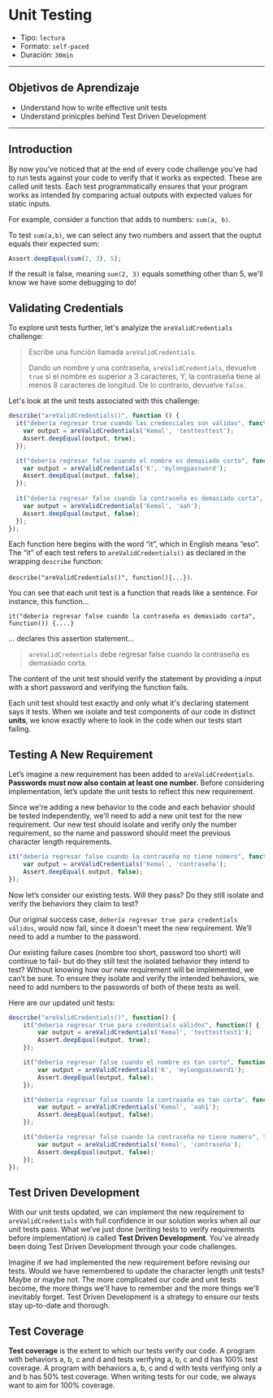 # Unit Testing

- Tipo: `lectura`
- Formato: `self-paced`
- Duración: `30min`

***

## Objetivos de Aprendizaje

- Understand how to write effective unit tests
- Understand prinicples behind Test Driven Development

***

## Introduction

By now you’ve noticed that at the end of every code challenge you’ve had to run tests against your code to verify that it works as expected. These are called unit tests. Each test programmatically ensures that your program works as intended by comparing actual outputs with expected values for static inputs.

For example, consider a function that adds to numbers: `sum(a, b)`.

To test `sum(a,b)`, we can select any two numbers and assert that the ouptut equals their expected sum:

```javascript
Assert.deepEqual(sum(2, 3), 5);
```

If the result is false, meaning `sum(2, 3)` equals something other than 5, we'll know we have some debugging to do!

## Validating Credentials

To explore unit tests further, let's analyize the `areValidCredentials` challenge:

>Escribe una función llamada `areValidCredentials`.
>
>Dando un nombre y una contraseña, `areValidCredentials`, devuelve `true` si el nombre es superior a 3 caracteres, Y, la contraseña tiene al menos 8 caracteres de longitud. De lo contrario, devuelve `false`.

Let's look at the unit tests associated with this challenge:

```javascript
describe("areValidCredentials()", function () {
  it("debería regresar true cuando las credenciales son válidas", function () {
	var output = areValidCredentials('Kemal', 'testtesttest');
	Assert.deepEqual(output, true);
  });

  it("debería regresar false cuando el nombre es demasiado corto", function () {
	var output = areValidCredentials('K', 'mylongpassword');
	Assert.deepEqual(output, false);
  });
  
  it("debería regresar false cuando la contraseña es demasiado corta", function () {
	var output = areValidCredentials('Kemal', 'aah');
	Assert.deepEqual(output, false);
  });
});
```

Each function here begins with the word “it”, which in English means “eso”. The “it” of each test refers to `areValidCredentials()` as declared in the wrapping `describe` function:

`describe("areValidCredentials()", function(){...})`.

You can see that each unit test is a function that reads like a sentence. For instance, this function...

`it("debería regresar false cuando la contraseña es demasiado corta", function()) {....}`

... declares this assertion statement...

> `areValidCredentials` debe regresar false cuando la contraseña es demasiado corta.

The content of the unit test should verify the statement by providing a input with a short password and verifying the function fails.

Each unit test should test exactly and only what it's declaring statement says it tests. When we isolate and test components of our code in distinct **units**, we know exactly where to look in the code when our tests start failing.

## Testing A New Requirement

Let’s imagine a new requirement has been added to `areValidCredentials`. **Passwords must now also contain at least one number.** Before considering implementation, let’s update the unit tests to reflect this new requirement.

Since we're adding a new behavior to the code and each behavior should be tested independently, we'll need to add a new unit test for the new requirement. Our new test should isolate and verify only the number requirement, so the name and password should meet the previous character length requirements.

```javascript
it("debería regresar false cuando la contraseña no tiene número", function() {
	var output = areValidCredentials('Kemal', 'contraseña');
	Assert.deepEqual( output, false);
});
```

Now let’s consider our existing tests. Will they pass? Do they still isolate and verify the behaviors they claim to test?

Our original success case, `debería regresar true para credentials válidos`, would now fail, since it doesn't meet the new requirement. We’ll need to add a number to the password.

Our existing failure cases (nombre too short, password too short) will continue to fail- but do they still test the isolated behavior they intend to test? Without knowing how our new requirement will be implemented, we can’t be sure. To ensure they isolate and verify the intended behaviors, we need to add numbers to the passwords of both of these tests as well.

Here are our updated unit tests:

```javascript
describe("areValidCredentials()", function() {
	it("debería regresar true para credentials válidos", function() {
		var output = areValidCredentials('Kemal', 'testtesttest1');
		Assert.deepEqual(output, true);
	});

	it("debería regresar false cuando el nombre es tan corto", function() {
		var output = areValidCredentials('K', 'mylongpassword1');
		Assert.deepEqual(output, false);
	});

	it("debería regresar false cuando la contraseña es tan corta", function() {
		var output = areValidCredentials('Kemal', 'aah1');
		Assert.deepEqual(output, false);
	});

	it("debería regresar false cuando la contraseña no tiene numero", function() {
		var output = areValidCredentials('Kemal', 'contraseña');
		Assert.deepEqual(output, false);
	});
});
```

## Test Driven Development

With our unit tests updated, we can implement the new requirement to `areValidCredentials` with full confidence in our solution works when all our unit tests pass. What we’ve just done (writing tests to verify requirements before implementation) is called **Test Driven Development**. You've already been doing Test Driven Development through your code challenges.

Imagine if we had implemented the new requirement before revising our tests. Would we have remembered to update the character length unit tests? Maybe or maybe not. The more complicated our code and unit tests become, the more things we'll have to remember and the more things we'll inevitably forget. Test Driven Development is a strategy to ensure our tests stay up-to-date and thorough.

## Test Coverage

**Test coverage** is the extent to which our tests verify our code. A program with behaviors a, b, c and d and tests verifying a, b, c and d has 100% test coverage. A program with behaviors a, b, c and d with tests verifying only a and b has 50% test coverage. When writing tests for our code, we always want to aim for 100% coverage.
